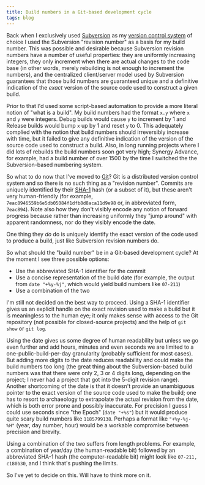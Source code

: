 ```yaml
---
title: Build numbers in a Git-based development cycle
tags: blog
---
```


Back when I exclusively used [Subversion](http://www.wincent.com/wiki/Subversion) as my [version control system](http://www.wincent.com/wiki/version%20control%20system) of choice I used the Subversion "revision number" as a basis for my build number. This was possible and desirable because Subversion revision numbers have a number of useful properties: they are uniformly increasing integers, they only increment when there are actual changes to the code base (in other words, merely rebuilding is not enough to increment the numbers), and the centralized client/server model used by Subversion guarantees that those build numbers are guaranteed unique and a definitive indication of the _exact_ version of the source code used to construct a given build.

Prior to that I'd used some script-based automation to provide a more literal notion of "what is a build". My build numbers had the format `x.y` where `x` and `y` were integers. Debug builds would cause `y` to increment by 1 and Release builds would bump `x` up by 1 and reset `y` to 0. This adequately complied with the notion that build numbers should irreversibly increase with time, but it failed to give any definitive indication of the version of the source code used to construct a build. Also, in long running projects where I did lots of rebuilds the build numbers soon got very high; Synergy Advance, for example, had a build number of over 1500 by the time I switched the the Subversion-based numbering system.

So what to do now that I've moved to [Git](http://www.wincent.com/wiki/Git)? Git is a distributed version control system and so there is no such thing as a "revision number". Commits are uniquely identified by their [SHA-1](http://www.wincent.com/wiki/SHA-1) hash (or a subset of it), but these aren't very human-friendly (for example, `7eac8946559b6e5db05084f1dfb8d8aca11d9e98` or, in abbreviated form, `7eac894`). Note also how they don't visibly encode any notion of forward progress because rather than increasing uniformly they "jump around" with apparent randomness, nor do they visibly encode the date.

One thing they _do_ do is uniquely identify the exact version of the code used to produce a build, just like Subversion revision numbers do.

So what should the "build number" be in a Git-based development cycle? At the moment I see three possible options:

-   Use the abbreviated SHA-1 identifier for the commit
-   Use a concise representation of the build date (for example, the output from `date "+%y-%j"`, which would yield build numbers like `07-211`)
-   Use a combination of the two

I'm still not decided on the best way to proceed. Using a SHA-1 identifier gives us an explicit handle on the exact revision used to make a build but it is meaningless to the human eye; it only makes sense with access to the Git repository (not possible for closed-source projects) and the help of `git show` or `git log`.

Using the date gives us some degree of human readability but unless we go even further and add hours, minutes and even seconds we are limited to a one-public-build-per-day granularity (probably sufficient for most cases). But adding more digits to the date reduces readability and could make the build numbers too long (the great thing about the Subversion-based build numbers was that there were only 2, 3 or 4 digits long, depending on the project; I never had a project that got into the 5-digit revision range). Another shortcoming of the date is that it doesn't provide an unambiguous pointer to the exact version of the source code used to make the build; one has to resort to archaeology to extrapolate the actual revision from the date, which is both error prone and possibly inaccurate. For precision I guess I could use seconds since "the Epoch" (`date "+%s"`) but it would produce quite scary build numbers like `1185799138`. Perhaps a format like `"+%y-%j-%H"` (year, day number, hour) would be a workable compromise between precision and brevity.

Using a combination of the two suffers from length problems. For example, a combination of year/day (the human-readable bit) followed by an abbreviated SHA-1 hash (the computer-readable bit) might look like `07-211, c180b30`, and I think that's pushing the limits.

So I've yet to decide on this. Will have to think more on it.
